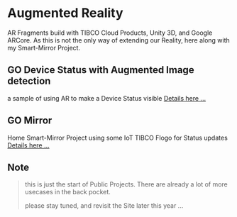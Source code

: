 # Augmented Reality
AR Fragments build with TIBCO Cloud Products, Unity 3D, and Google ARCore. 
As this is not the only way of extending our Reality, here along with my Smart-Mirror Project. 

## GO Device Status with Augmented Image detection
a sample of using AR to make a Device Status visible
[Details here ...](GODeviceStatus/README.md)

## GO Mirror
Home Smart-Mirror Project using some IoT TIBCO Flogo for Status updates 
[Details here ...](GOMirror/README.md)

## Note
> this is just the start of Public Projects.
> There are already a lot of more usecases in the back pocket.
>
> please stay tuned, and revisit the Site later this year ...
